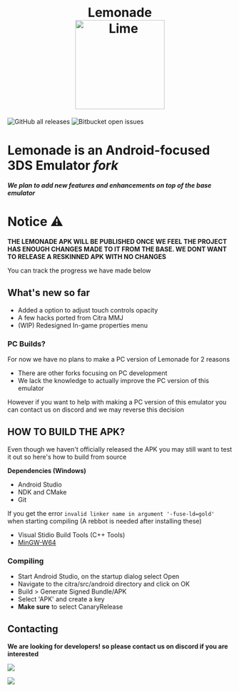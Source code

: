 <h1 align="center">
  <br>
    <a>Lemonade</a>
  <br>
    <b href="https://citra-emu.org/"><img src="https://github.com/Gamer64ytb/Lemonade/blob/master/assets/logo.png" alt="Lime" width="200"></b>
  <br>
</h1>

![GitHub all releases](https://img.shields.io/github/downloads/Gamer64ytb/Lemonade/total)
![Bitbucket open issues](https://img.shields.io/bitbucket/issues/Gamer64ytb/Lemonade)

# Lemonade is an Android-focused 3DS Emulator ___fork___

***We plan to add new features and enhancements on top of the ___base___ emulator***

# Notice ⚠️

**THE LEMONADE APK WILL BE PUBLISHED ONCE WE FEEL THE PROJECT HAS ENOUGH CHANGES MADE TO IT FROM THE BASE. WE DONT WANT TO RELEASE A RESKINNED APK WITH NO CHANGES**

You can track the progress we have made below

## What's new so far 

- Added a option to adjust touch controls opacity 
- A few hacks ported from Citra MMJ
- (WIP) Redesigned In-game properties menu 

### PC Builds?

For now we have no plans to make a PC version of Lemonade for 2 reasons 

- There are other forks focusing on PC development 
- We lack the knowledge to actually improve the PC version of this emulator 

However if you want to help with making a PC version of this emulator you can contact us on discord and we may reverse this decision

## HOW TO BUILD THE APK?

Even though we haven't officially released the APK you may still want to test it out so here's how to build from source 

**Dependencies (Windows)**
- Android Studio
- NDK and CMake
- Git

If you get the error ```invalid linker name in argument '-fuse-ld=gold'``` when starting compiling (A rebbot is needed after installing these)
- Visual Stidio Build Tools (C++ Tools)
- [MinGW-W64](https://github.com/niXman/mingw-builds-binaries)

###  Compiling
- Start Android Studio, on the startup dialog select Open
- Navigate to the citra/src/android directory and click on OK
- Build > Generate Signed Bundle/APK
- Select 'APK' and create a key
- **Make sure** to select CanaryRelease 


## Contacting

**We are looking for developers! so please contact us on discord if you are interested**

[![](https://dcbadge.vercel.app/api/server/NVTYcV4v2Q)](https://discord.gg/NVTYcV4v2Q)

[![](https://patrolavia.github.io/telegram-badge/chat.png)](https://t.me/joinchat/lTkg6yC6pQAxNzM0)
